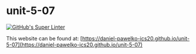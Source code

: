 # unit-5-07
[![GitHub's Super Linter](https://github.com/daniel-pawelko-ics20/unit-5-07/workflows/GitHub's%20Super%20Linter/badge.svg)](https://github.com/daniel-pawelko-ics20/unit-5-07/actions)



This website can be found at: [https://daniel-pawelko-ics20.github.io/unit-5-07](https://daniel-pawelko-ics20.github.io/unit-5-07)